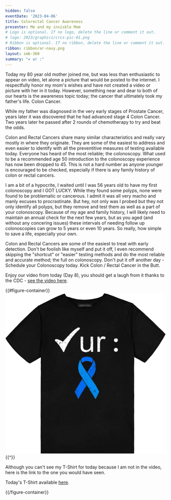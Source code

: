 ```yaml
---
hidden: false
eventDate: '2023-04-06'
title: Colorectal Cancer Awareness
presenter: Me and my invisble Mom
# Logo is optional. If no logo, delete the line or comment it out.
# logo: 2023/graphics/crcs-pic-01.png
# Ribbon is optional. If no ribbon, delete the line or comment it out.
ribbon: ribbon/ar-navy.png
layout: smb-360
summary: "✔️ ur :"
---
```


Today my 80 year old mother joined me, but was less than enthusiastic to appear on video, let alone a picture that would be posted to the internet.  I respectfully honor my mom's wishes and have not created a video or picture with her in it today.  However, something near and dear to both of our hearts is the awareness topic today; the cancer that ultimately took my father's life.  Colon Cancer.

While my father was diagnosed in the very early stages of Prostate Cancer, years later it was discovered that he had advanced stage 4 Colon Cancer.  Two years later he passed after 2 rounds of chemotherapy to try and beat the odds.

Colon and Rectal Cancers share many similar characteristics and really vary mostly in where they originate. They are some of the easiest to address and even easier to identify with all the preventitive measures of testing available today.  Everyone has heard of the most reliable; the colonoscopy.  What used to be a recommended age 50 introduction to the colonoscopy experience has now been dropped to 45. This is not a hard number as anyone younger is encouraged to be checked, especially if there is any family history of colon or rectal cancers.

I am a bit of a hypocrite, I waited until I was 56 years old to have my first colonoscopy and I GOT LUCKY.  While they found some polyps, none were found to be problematic or cancerous.  I admit it was all very macho and manly excuses to procrastinate. But hey, not only was I probed but they not only identify all polyps, but they remove and test them as well as a part of your colonoscopy.  Because of my age and family history, I will likely need to maintain an annual check for the next few years, but as you aged (and without any concering issues) these intervals of needing follow up colonoscopies can grow to 5 years or even 10 years.  So really, how simple to save a life, especially your own.

Colon and Rectal Cancers are some of the easiest to treat with early detection.  Don't be foolish like myself and put it off, I even recommend skipping the "shortcut" or "easier" testing methods and do the most reliable and accurate method; the full on colonoscopy.  Don't put it off another day - Schedule your Colonoscopy today. Kick Colon / Rectal Cancer in the Butt.

Enjoy our video from today (Day 8), you should get a laugh from it thanks to the CDC - <a href="https://www.facebook.com/brianscoutmasterbucky.reiners/videos/587653896644252">see the video here</a>.

{{#figure-container}}
<img src="graphics/day-08-t.png" class="Maw(100%)">
{{^}}

Although you can't see my T-Shirt for today because I am not in the video, here is the link to the one you would have seen.

Today's T-Shirt available <a href="https://www.teepublic.com/t-shirt/20292792-check-your-colon-cancer-awareness-costume-survivor?feed_sku=20292792D1V&feed_country=US&utm_source=google&utm_medium=shopping&utm_campaign=%5BG%5D+%5BG.NAM%5D+%5BL.ENG%5D+%5BGEN%5D+%5BC.TShirts%5D+%5BPLF%5D&utm_id=notset&utm_content=cancer+awareness&ar_clx=yes&ar_channel=google&ar_campaign=71700000088748521&ar_adgroup=58700007503484722&ar_ad=PRODUCT_GROUP&ar_strategy=search&utm_source=google&utm_medium=cpc&utm_campaign=%5BG%5D+%5BG.USA%5D+%5BL.ENG%5D+%5BGEN%5D+%5BC.TShirts%5D+%5BSSC%5D&gclid=Cj0KCQjwuLShBhC_ARIsAFod4fJeqr4mXC9EUBVgZgV4eyqis4YQ51Zsa9TCcfdNJlQmECWnamy6h28aAp-uEALw_wcB&gclsrc=aw.ds">here</a>.

{{/figure-container}}


